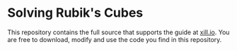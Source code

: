 # Solving Rubik's Cubes

This repository contains the full source that supports the guide at [xill.io](http://xill.io/projects/solving-rubiks-cubes/).
You are free to download, modify and use the code you find in this repository.